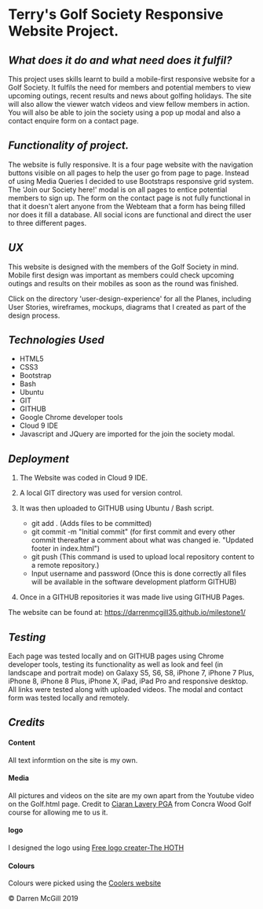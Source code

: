 # **Terry's Golf Society Responsive Website Project.**

## *What does it do and what need does it fulfil?*

This project uses skills learnt to build a mobile-first responsive 
website for a Golf Society. It fulfils the need for members and potential
members to view upcoming outings, recent results and news about golfing
holidays. The site will also allow the viewer watch videos and view 
fellow members in action. You will also be able to join the society
using a pop up modal and also a contact enquire form on a contact page.

## *Functionality of project.*

The website is fully responsive. It is a four page website with the navigation 
buttons visible on all pages to help the user go from page to page. 
Instead of using Media Queries I decided to use Bootstraps
responsive grid system.
The 'Join our Society here!' modal is on all pages to entice potential members
to sign up. 
The form on the contact page is not fully functional in that it doesn't alert 
anyone from the Webteam that a form has being filled nor does it fill a 
database.
All social icons are functional and direct the user to three different 
pages. 

## *UX*

This website is designed with the members of the Golf Society in mind. 
Mobile first design was important as members could check upcoming outings
and results on their mobiles as soon as the round was finished. 

Click on the directory 'user-design-experience' for all the Planes, 
including User Stories, wireframes, mockups, diagrams that I created as part 
of the design process.

## *Technologies Used*

* HTML5
* CSS3
* Bootstrap
* Bash
* Ubuntu
* GIT
* GITHUB
* Google Chrome developer tools
* Cloud 9 IDE
* Javascript and JQuery are imported for the join the society modal.

## *Deployment*

1. The Website was coded in Cloud 9 IDE. 
1. A local GIT directory was used for version control. 
1. It was then uploaded to GITHUB using Ubuntu / Bash script. 
    * git add . (Adds files to be committed)
    * git commit -m "Initial commit" (for first commit and every other commit 
      thereafter a comment about what was changed ie. 
      "Updated footer in index.html")
    * git push (This command is used to upload local repository content
      to a remote repository.)
    * Input username and password (Once this is done correctly all files will 
       be available in the software development platform GITHUB)
    
1. Once in a GITHUB repositories it was made live using GITHUB Pages. 

The website can be found at: https://darrenmcgill35.github.io/milestone1/

## *Testing*

Each page was tested locally and on GITHUB pages using Chrome developer tools, 
testing its functionality as well as look and feel
(in landscape and portrait mode) on Galaxy S5, S6, S8, iPhone 7, iPhone 7 Plus, 
iPhone 8, iPhone 8 Plus, iPhone X, iPad, iPad Pro and responsive desktop. 
All links were tested along with uploaded videos. The modal and contact
form was tested locally and remotely.

## *Credits*

#### Content
All text informtion on the site is my own.
    
#### Media
All pictures and videos on the site are my own apart from 
the Youtube video on the Golf.html page. 
Credit to [Ciaran Lavery PGA](https://www.facebook.com/pg/Ciar%C3%A1n-Lavery-Golf-398089067622974/about/) 
from Concra Wood Golf course for allowing me to us it. 
    
#### logo

I designed the logo using
[Free logo creater-The HOTH](https://logomaker.thehoth.com)

#### Colours

Colours were picked using the [Coolers website](https://coolors.co/) 
    
© Darren McGill 2019

